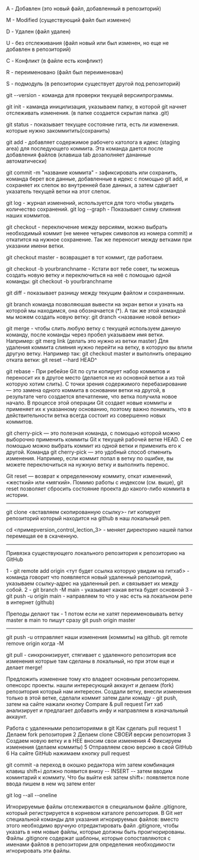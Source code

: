 A - Добавлен (это новый файл, добавленный в репозиторий)

M - Modified (существующий файл был изменен)

D - Удален (файл удален)

U - без отслеживания (файл новый или был изменен, но еще не добавлен в репозиторий)

C - Конфликт (в файле есть конфликт)

R - переименовано (файл был переименован)

S - подмодуль (в репозитории существует другой под репозиторий)

git --version - команда для проверки текущей версиипрограммы.

git init - каманда иницилизация, указываем папку, в которой git начнет отслеживать изменения. (в папке создается скрытая папка .git)

git status - показывает текущее состояние гита, есть ли изменения. которые нужно закоммитить(сохранить)

git add - добавляет содержимое рабочего католога в идекс (staging area) для последующего коммита. Эта команда дается после добавления файлов (клавиша tab дозаполняет дананные автоматически)

git commit -m "название коммита" - зафиксировать или сохранить, команда берет все данные, добавленные в идекс с помощью git add, и сохраняет их слепок во внутренней базе данных, а затем сдвигает указатель текущей ветки на этот слепок.

git log - журнал изменений, используется для того чтобы увидеть количество сохранений.
git log --graph - Показывает схему слияния наших коммитов.

git checkout - переключение между версиями, можно выбрать необходимый коммит (не менее четырек символов из номера commit) и откатится на нужное сохранение. Так же переносит между ветками при указании имени ветки.

git checkout master - возвращает в тот коммит, где работаем. 

git checkout -b yourbranchname - Кстати вот тебе совет, ты можешь создать новую ветку и переключиться на неё с помощью одной команды: git checkout -b yourbranchname

git diff - показывает разницу между текущим файлом и сохраненным.

git branch команда позволяюшая вывести на экран ветки и узнать на которой мы находимся, она обозначается (*). А так же этой командой мы можем создать новую ветку: git dranch <название новой ветки>

git merge - чтобы слить любую ветку с текущей используем данную команду, после команды через пробел указываем имя ветки. Например: git merg link (делать это нужно из ветки master) 
Для удаления коммита слияния нужно перейти на ветку, в которую вы влили другую ветку. Например так:
git checkout master
и выполнить операцию отката ветки:
git reset --hard HEAD^

git rebase - При ребейзе Git по сути копирует набор коммитов и переносит их в другое место (делается не из основной ветки а из той которую хотим слить). С точки зрения содержимого перебазирование — это замена одного коммита в основании ветки на другой, в результате чего создается впечатление, что ветка получила новое начало. В процессе этой операции Git создает новые коммиты и применяет их к указанному основанию, поэтому важно понимать, что в действительности ветка всегда состоит из совершенно новых коммитов.

git cherry-pick — это полезная команда, с помощью которой можно выборочно применить коммиты Git к текущей рабочей ветке HEAD. С ее помощью можно выбрать коммит из одной ветки и применить его к другой.
Команда git cherry-pick — это удобный способ отменить изменения. Например, если коммит попал в ветку по ошибке, вы можете переключиться на нужную ветку и выполнить перенос.

Git reset — возврат к определенному коммиту, откат изменений, «жесткий» или «мягкий». Помимо работы с индексом (см. выше), git reset позволяет сбросить состояние проекта до какого-либо коммита в истории.
____________________________________________________________________________________________________________
git clone <вставляем скопированную ссылку>- гит копирует репозиторий который находится на github в наш  локальный реп.

cd <примерversion_control_lection_3> - меняет директорию нашей папки перемещая ее в скаченную.
____________________________________________________________________________________________________
Привязка существующего локального репозитория к репозиторию на GitHub

1 - git remote add origin <тут будет ссылка которую увидим на гитхаб> - команда говорит что появляется новый удаленный репозиторий, указываем ссылку-адрес на удаленный реп. и связывает их между собой.
2 - git branch -M main - указывает какая ветка будет основной
3 - git push -u origin main - направляем то что у нас есть на локальном репе в интернет (github)

Преподы делают так - 1 потом если не хатят переименовывать ветку master в main то пишут сразу git push origin master
_________________________________________________________________________________________________

git push -u  отправляет наши изменения (коммиты) на github.
git remote remove origin когда -M

git pull - синхронизирует, стягивает с удаленного репозитория все изменения которые там сделаны в локальный, но при этом еще и делает merge!

Предложить изменение тому кто владеет основным репозиторием. опенсорс проекты.
нашли интересующий аккаунт и делаем (fork) репозитория который нам интересен.
Создали ветку, внесли изменения только в этой ветке, сделали коммит затем дали комаду - git push, затем на сайте нажали кнопку Compare & pull request Гит хаб анализирует и предлагает добавить инфу и направляем в изначальный аккаунт. 


Работа с удаленными репозиториями в git
Как сделать pull request
1 Делаем fork репозитория 
2 Делаем clone СВОЕЙ версии репозитория 
3 Создаем новую ветку и в НЕЕ вносим свои изменения 
4 Фиксируем изменения (делаем коммиты) 
5 Отправляем свою версию в свой GitHub 
6 На сайте GitHub нажимаем кнопку pull request

git commit -a переход в окошко редактора wim затем комбинация клавиш shift+i должно появится внизу -- INSERT -- затем вводим  коминтарий к коммиту. Что бы выйти  esk затем shift+: появляется поле ввода пишем в нем wq затем enter

git log --all --oneline

Игнорируемые файлы отслеживаются в специальном файле .gitignore, который регистрируется в корневом каталоге репозитория. 
В Git нет специальной команды для указания игнорируемых файлов: вместо этого необходимо вручную отредактировать файл .gitignore, чтобы указать в нем новые файлы, которые должны быть проигнорированы. Файлы .gitignore содержат шаблоны, которые сопоставляются с именами файлов в репозитории для определения необходимости игнорировать эти файлы.
